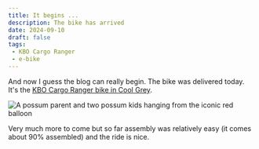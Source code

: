 ```yaml
---
title: It begins ...
description: The bike has arrived
date: 2024-09-10
draft: false
tags:
 - KBO Cargo Ranger
 - e-bike
---
```

And now I guess the blog can really begin. The bike was delivered today. It's the [KBO Cargo Ranger bike in Cool Grey](https://kbobike.com/products/electric-cargo-bike-ranger).

<img src="./bike.jpg" alt="A possum parent and two possum kids hanging from the iconic red balloon">

Very much more to come but so far assembly was relatively easy (it comes about 90% assembled) and the ride is nice.
